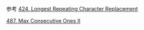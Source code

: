 参考 
[424. Longest Repeating Character Replacement](https://leetcode.com/problems/longest-repeating-character-replacement/)

[487. Max Consecutive Ones II](https://leetcode.com/problems/max-consecutive-ones-ii/)

